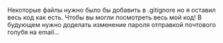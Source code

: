 Некоторые файлы нужно было бы добавить в .gitignore но я оставил весь код как есть. Чтобы вы могли посмотреть весь мой код! 
В будующем нужно доделать изменение пароля отправкой почтового голубя на email...
